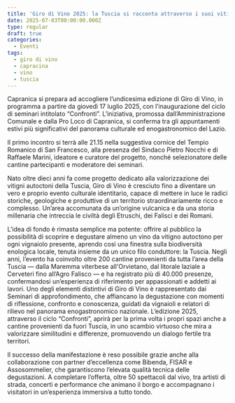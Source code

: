 ```yaml
---
title: 'Giro di Vino 2025: la Tuscia si racconta attraverso i suoi vitigni autoctoni'
date: 2025-07-03T00:00:00.000Z
type: regular
draft: true
categories:
  - Eventi
tags:
  - giro di vino
  - capracina
  - vino
  - tuscia
---
```


Capranica si prepara ad accogliere l’undicesima edizione di Giro di Vino, in programma a partire da giovedì 17 luglio 2025, con l’inaugurazione del ciclo di seminari intitolato “Confronti”. L’iniziativa, promossa dall’Amministrazione Comunale e dalla Pro Loco di Capranica, si conferma tra gli appuntamenti estivi più significativi del panorama culturale ed enogastronomico del Lazio.

Il primo incontro si terrà alle 21.15 nella suggestiva cornice del Tempio Romanico di San Francesco, alla presenza del Sindaco Pietro Nocchi e di Raffaele Marini, ideatore e curatore del progetto, nonché selezionatore delle cantine partecipanti e moderatore dei seminari.

Nato oltre dieci anni fa come progetto dedicato alla valorizzazione dei vitigni autoctoni della Tuscia, Giro di Vino è cresciuto fino a diventare un vero e proprio evento culturale identitario, capace di mettere in luce le radici storiche, geologiche e produttive di un territorio straordinariamente ricco e complesso. Un’area accomunata da un’origine vulcanica e da una storia millenaria che intreccia le civiltà degli Etruschi, dei Falisci e dei Romani.

L’idea di fondo è rimasta semplice ma potente: offrire al pubblico la possibilità di scoprire e degustare almeno un vino da vitigno autoctono per ogni vignaiolo presente, aprendo così una finestra sulla biodiversità enologica locale, tenuta insieme da un unico filo conduttore: la Tuscia. Negli anni, l’evento ha coinvolto oltre 200 cantine provenienti da tutta l’area della Tuscia — dalla Maremma viterbese all'Orvietano, dal litorale laziale a Cerveteri fino all’Agro Falisco — e ha registrato più di 40.000 presenze, confermandosi un’esperienza di riferimento per appassionati e addetti ai lavori. Uno degli elementi distintivi di Giro di Vino è rappresentato dai Seminari di approfondimento, che affiancano la degustazione con momenti di riflessione, confronto e conoscenza, guidati da vignaioli e relatori di rilievo nel panorama enogastronomico nazionale. L’edizione 2025, attraverso il ciclo “Confronti”, aprirà per la prima volta i propri spazi anche a cantine provenienti da fuori Tuscia, in uno scambio virtuoso che mira a valorizzare similitudini e differenze, promuovendo un dialogo fertile tra territori.

Il successo della manifestazione è reso possibile grazie anche alla collaborazione con partner d’eccellenza come Bibenda, FISAR e Assosommelier, che garantiscono l’elevata qualità tecnica delle degustazioni. A completare l’offerta, oltre 50 spettacoli dal vivo, tra artisti di strada, concerti e performance che animano il borgo e accompagnano i visitatori in un’esperienza immersiva a tutto tondo.
